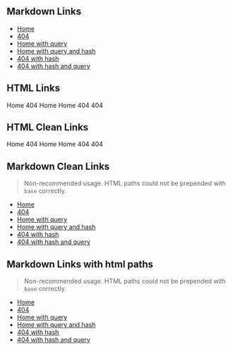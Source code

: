 ## Markdown Links

- [Home](/README.md)
- [404](/404.md)
- [Home with query](/README.md?home=true)
- [Home with query and hash](/README.md?home=true#home)
- [404 with hash](/404.md#404)
- [404 with hash and query](/404.md#404?notFound=true)

## HTML Links

<a :href="$withBase('/')" class="home">Home</a>
<a :href="$withBase('/404.html')" class="not-found">404</a>
<a :href="$withBase('/?home=true')" class="home-with-query">Home</a>
<a :href="$withBase('/?home=true#home')" class="home-with-query-and-hash">Home</a>
<a :href="$withBase('/404.html#404')" class="not-found-with-hash">404</a>
<a :href="$withBase('/404.html#404?notFound=true')" class="not-found-with-hash-and-query">404</a>

## HTML Clean Links

<a :href="$withBase('/')" class="home">Home</a>
<a :href="$withBase('/404')" class="not-found">404</a>
<a :href="$withBase('/?home=true')" class="home-with-query">Home</a>
<a :href="$withBase('/?home=true#home')" class="home-with-query-and-hash">Home</a>
<a :href="$withBase('/404#404')" class="not-found-with-hash">404</a>
<a :href="$withBase('/404#404?notFound=true')" class="not-found-with-hash-and-query">404</a>

## Markdown Clean Links

> Non-recommended usage. HTML paths could not be prepended with `base` correctly.

- [Home](/)
- [404](/404)
- [Home with query](/?home=true)
- [Home with query and hash](/?home=true#home)
- [404 with hash](/404#404)
- [404 with hash and query](/404#404?notFound=true)

## Markdown Links with html paths

> Non-recommended usage. HTML paths could not be prepended with `base` correctly.

- [Home](/)
- [404](/404.html)
- [Home with query](/?home=true)
- [Home with query and hash](/?home=true#home)
- [404 with hash](/404.html#404)
- [404 with hash and query](/404.html#404?notFound=true)
